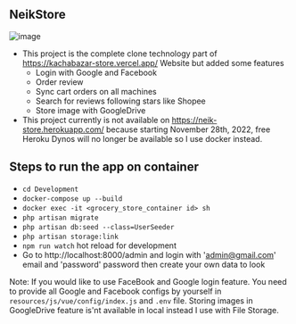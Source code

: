 ## NeikStore 
![image](https://user-images.githubusercontent.com/80587980/226278807-f7faddc0-7795-44da-910d-829558129ed5.png)
+ This project is the complete clone technology part of https://kachabazar-store.vercel.app/ Website but added some features
  - Login with Google and Facebook
  - Order review
  - Sync cart orders on all machines
  - Search for reviews following stars like Shopee 
  - Store image with GoogleDrive
+ This project currently is not available on https://neik-store.herokuapp.com/  because starting November 28th, 2022, free Heroku Dynos will no longer be available so I use docker instead.

## Steps to run the app on container
+ `cd Development`
+ `docker-compose up --build`
+ `docker exec -it <grocery_store_container id> sh`
+ `php artisan migrate`
+ `php artisan db:seed --class=UserSeeder`
+ `php artisan storage:link`
+ `npm run watch` hot reload for development
+  Go to http://localhost:8000/admin and login with 'admin@gmail.com' email and 'password' password then create your own data to look

Note: If you would like to use FaceBook and Google login feature. You need to provide all Google and Facebook configs by yourself in  `resources/js/vue/config/index.js` and `.env` file. Storing images in GoogleDrive feature is'nt available in local instead I use with File Storage.
